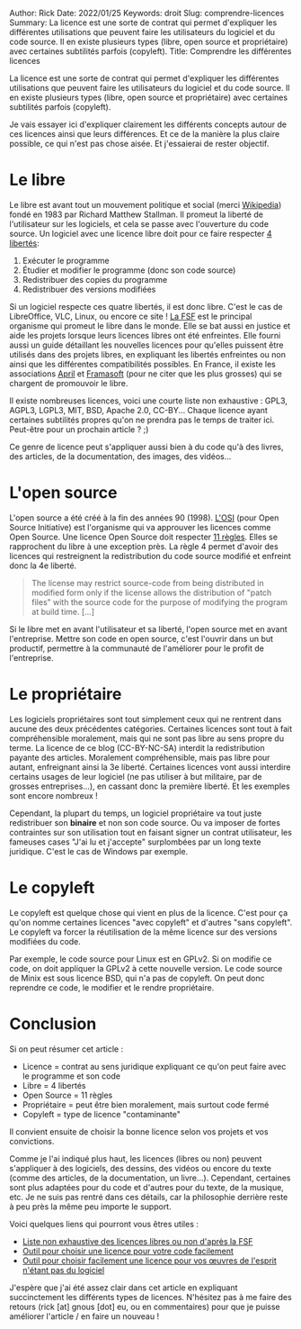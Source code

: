Author: Rick
Date: 2022/01/25
Keywords: droit
Slug: comprendre-licences
Summary: La licence est une sorte de contrat qui permet d'expliquer les différentes utilisations que peuvent faire les utilisateurs du logiciel et du code source. Il en existe plusieurs types (libre, open source et propriétaire) avec certaines subtilités parfois (copyleft). 
Title: Comprendre les différentes licences

La licence est une sorte de contrat qui permet d'expliquer les différentes utilisations que peuvent faire les utilisateurs du logiciel et du code source. Il en existe plusieurs types (libre, open source et propriétaire) avec certaines subtilités parfois (copyleft). 

Je vais essayer ici d'expliquer clairement les différents concepts autour de ces licences ainsi que leurs différences. Et ce de la manière la plus claire possible, ce qui n'est pas chose aisée. Et j'essaierai de rester objectif.

# Le libre

Le libre est avant tout un mouvement politique et social (merci [Wikipedia](https://fr.wikipedia.org/wiki/Mouvement_du_logiciel_libre)) fondé en 1983 par Richard Matthew Stallman. Il promeut la liberté de l'utilisateur sur les logiciels, et cela se passe avec l'ouverture du code source. Un logiciel avec une licence libre doit pour ce faire respecter [4 libertés](https://www.gnu.org/philosophy/philosophy.fr.html):

 1. Exécuter le programme
 2. Étudier et modifier le programme (donc son code source)
 3. Redistribuer des copies du programme
 4. Redistribuer des versions modifiées

Si un logiciel respecte ces quatre libertés, il est donc libre. C'est le cas de LibreOffice, VLC, Linux, ou encore ce site ! [La FSF](https://fsf.org) est le principal organisme qui promeut le libre dans le monde. Elle se bat aussi en justice et aide les projets lorsque leurs licences libres ont été enfreintes. Elle fourni aussi un guide détaillant les nouvelles licences pour qu'elles puissent être utilisés dans des projets libres, en expliquant les libertés enfreintes ou non ainsi que les différentes compatibilités possibles. En France, il existe les associations [April](https://www.april.org/) et [Framasoft](https://framasoft.org/) (pour ne citer que les plus grosses) qui se chargent de promouvoir le libre.

Il existe nombreuses licences, voici une courte liste non exhaustive : GPL3, AGPL3, LGPL3, MIT, BSD, Apache 2.0, CC-BY... Chaque licence ayant certaines subtilités propres qu'on ne prendra pas le temps de traiter ici. Peut-être pour un prochain article ? ;)

Ce genre de licence peut s'appliquer aussi bien à du code qu'à des livres, des articles, de la documentation, des images, des vidéos...

# L'open source

L'open source a été créé à la fin des années 90 (1998). [L'OSI](https://opensource.org/) (pour Open Source Initiative) est l'organisme qui va approuver les licences comme Open Source. Une licence Open Source doit respecter [11 règles](https://opensource.org/osd). Elles se rapprochent du libre à une exception près. La règle 4 permet d'avoir des licences qui restreignent la redistribution du code source modifié et enfreint donc la 4e liberté.

> The license may restrict source-code from being distributed in modified form only if the license allows the distribution of "patch files" with the source code for the purpose of modifying the program at build time. [...]

Si le libre met en avant l'utilisateur et sa liberté, l'open source met en avant l'entreprise. Mettre son code en open source, c'est l'ouvrir dans un but productif, permettre à la communauté de l'améliorer pour le profit de l'entreprise.

# Le propriétaire

Les logiciels propriétaires sont tout simplement ceux qui ne rentrent dans aucune des deux précédentes catégories. Certaines licences sont tout à fait compréhensible moralement, mais qui ne sont pas libre au sens propre du terme. La licence de ce blog (CC-BY-NC-SA) interdit la redistribution payante des articles. Moralement compréhensible, mais pas libre pour autant, enfreignant ainsi la 3e liberté.
Certaines licences vont aussi interdire certains usages de leur logiciel (ne pas utiliser à but militaire, par de grosses entreprises...), en cassant donc la première liberté. Et les exemples sont encore nombreux !

Cependant, la plupart du temps, un logiciel propriétaire va tout juste redistribuer son **binaire** et non son code source. Ou va imposer de fortes contraintes sur son utilisation tout en faisant signer un contrat utilisateur, les fameuses cases "J'ai lu et j'accepte" surplombées par un long texte juridique. C'est le cas de Windows par exemple.

# Le copyleft

Le copyleft est quelque chose qui vient en plus de la licence. C'est pour ça qu'on nomme certaines licences "avec copyleft" et d'autres "sans copyleft". Le copyleft va forcer la réutilisation de la même licence sur des versions modifiées du code.

Par exemple, le code source pour Linux est en GPLv2. Si on modifie ce code, on doit appliquer la GPLv2 à cette nouvelle version. Le code source de Minix est sous licence BSD, qui n'a pas de copyleft. On peut donc reprendre ce code, le modifier et le rendre propriétaire.

# Conclusion

Si on peut résumer cet article :

 * Licence = contrat au sens juridique expliquant ce qu'on peut faire avec le programme et son code
 * Libre = 4 libertés
 * Open Source = 11 règles
 * Propriétaire = peut être bien moralement, mais surtout code fermé
 * Copyleft = type de licence "contaminante"

Il convient ensuite de choisir la bonne licence selon vos projets et vos convictions. 

Comme je l'ai indiqué plus haut, les licences (libres ou non) peuvent s'appliquer à des logiciels, des dessins, des vidéos ou encore du texte (comme des articles, de la documentation, un livre...). Cependant, certaines sont plus adaptées pour du code et d'autres pour du texte, de la musique, etc. Je ne suis pas rentré dans ces détails, car la philosophie derrière reste à peu près la même peu importe le support.

Voici quelques liens qui pourront vous êtres utiles :

 * [Liste non exhaustive des licences libres ou non d'après la FSF](https://www.gnu.org/licenses/license-list.html#SoftwareLicenses)
 * [Outil pour choisir une licence pour votre code facilement](https://ufal.github.io/public-license-selector/)
 * [Outil pour choisir facilement une licence pour vos œuvres de l'esprit n'étant pas du logiciel](https://creativecommons.org/choose/)

J'espère que j'ai été assez clair dans cet article en expliquant succinctement les différents types de licences. N'hésitez pas à me faire des retours (rick [at] gnous [dot] eu, ou en commentaires) pour que je puisse améliorer l'article / en faire un nouveau !
